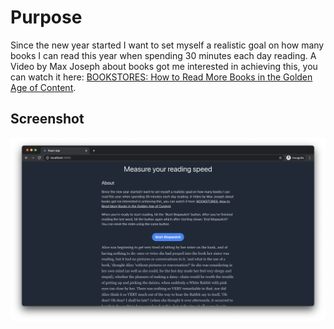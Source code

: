 # Purpose

Since the new year started I want to set myself a realistic goal on how many books I can read this year when spending 30 minutes each day reading. A Video by Max Joseph about books got me interested in achieving this, you can watch it here: [BOOKSTORES: How to Read More Books in the Golden Age of Content](https://www.youtube.com/watch?v=lIW5jBrrsS0).

## Screenshot

![screenshot of web page](Screenshot.png)
